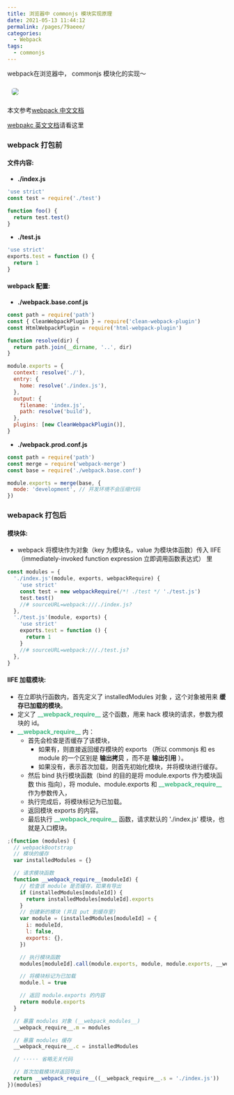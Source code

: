 ```yaml
---
title: 浏览器中 commonjs 模块实现原理
date: 2021-05-13 11:44:12
permalink: /pages/79aeee/
categories:
  - Webpack
tags:
  - commonjs
---
```


<span class="span-shadow">webpack</span>在浏览器中， <span class="span-shadow">commonjs</span> 模块化的实现～

<img src="https://cdn.jsdelivr.net/gh/xiaojun996/CDN/images/leetcode/webpack.jpeg" style="margin: 10px; border-radius: 5px;" />

<!-- more -->

本文参考[webpack 中文文档](https://webpack.docschina.org/)

[webpakc 英文文档](https://webpack.js.org/)请看这里

### webpack 打包前

#### 文件内容:

- **./index.js**

```JavaScript
'use strict'
const test = require('./test')

function foo() {
  return test.test()
}
```

- **./test.js**

```JavaScript
'use strict'
exports.test = function () {
  return 1
}
```

#### webpack 配置:

- **./webpack.base.conf.js**

```JavaScript
const path = require('path')
const { CleanWebpackPlugin } = require('clean-webpack-plugin')
const HtmlWebpackPlugin = require('html-webpack-plugin')

function resolve(dir) {
  return path.join(__dirname, '..', dir)
}

module.exports = {
  context: resolve('./'),
  entry: {
    home: resolve('./index.js'),
  },
  output: {
    filename: 'index.js',
    path: resolve('build'),
  },
  plugins: [new CleanWebpackPlugin()],
}
```

- **./webpack.prod.conf.js**

```JavaScript
const path = require('path')
const merge = require('webpack-merge')
const base = require('./webpack.base.conf')

module.exports = merge(base, {
  mode: 'development', // 开发环境不会压缩代码
})
```

### webapack 打包后

#### 模块体:

- <span class="span-shadow">webpack</span> 将模块作为对象（key 为模块名，value 为模块体函数）传入 <span class="span-shadow">IIFE</span>（<span class="span-shadow">immediately-invoked function expression</span> 立即调用函数表达式） 里

```JavaScript
const modules = {
  './index.js'(module, exports, webpackRequire) {
    'use strict'
    const test = new webpackRequire(/*! ./test */ './test.js')
    test.test()
    //# sourceURL=webpack:///./index.js?
  },
  './test.js'(module, exports) {
    'use strict'
    exports.test = function () {
      return 1
    }
    //# sourceURL=webpack:///./test.js?
  },
}
```

#### <span class="span-shadow">IIFE</span> 加载模块:

- 在立即执行函数内，首先定义了 <span class="span-shadow">installedModules</span> 对象 ，这个对象被用来 **缓存已加载的模块**。
- 定义了 <span class="span-shadow" style="color: #42b983;">**\_\_webpack_require\_\_**</span> 这个函数，用来 <span class="span-shadow">hack</span> 模块的请求，参数为模块的 <span class="span-shadow">id</span>。
- <span class="span-shadow" style="color: #42b983;">**\_\_webpack_require\_\_**</span> 内：
  - 首先会检查是否缓存了该模块，
    - 如果有，则直接返回缓存模块的 <span class="span-shadow">exports</span> （所以 <span class="span-shadow">commonjs</span> 和 <span class="span-shadow">es module</span> 的一个区别是 **输出拷贝** ，而不是 **输出引用** ）。
    - 如果没有，表示首次加载，则首先初始化模块，并将模块进行缓存。
  - 然后 <span class="span-shadow">bind</span> 执行模块函数（<span class="span-shadow">bind</span> 的目的是将 <span class="span-shadow">module.exports</span> 作为模块函数 <span class="span-shadow">this</span> 指向），将 <span class="span-shadow">module</span>、<span class="span-shadow">module.exports</span> 和 <span class="span-shadow" style="color: #42b983;">**\_\_webpack_require\_\_**</span> 作为参数传入，
  - 执行完成后，将模块标记为已加载。
  - 返回模块 <span class="span-shadow">exports</span> 的内容。
  - 最后执行 <span class="span-shadow" style="color: #42b983;">**\_\_webpack_require\_\_**</span> 函数，请求默认的 <span class="span-shadow">'./index.js'</span> 模块，也就是入口模块。

```JavaScript
;(function (modules) {
  // webpackBootstrap
  // 模块的缓存
  var installedModules = {}

  // 请求模块函数
  function __webpack_require__(moduleId) {
    // 检查该 module 是否缓存，如果有导出
    if (installedModules[moduleId]) {
      return installedModules[moduleId].exports
    }
    // 创建新的模块 (并且 put 到缓存里)
    var module = (installedModules[moduleId] = {
      i: moduleId,
      l: false,
      exports: {},
    })

    // 执行模块函数
    modules[moduleId].call(module.exports, module, module.exports, __webpack_require__)

    // 将模块标记为已加载
    module.l = true

    // 返回 module.exports 的内容
    return module.exports
  }

  // 暴露 modules 对象 (__webpack_modules__)
  __webpack_require__.m = modules

  // 暴露 modules 缓存
  __webpack_require__.c = installedModules

  // ····· 省略无关代码

  // 首次加载模块并返回导出
  return __webpack_require__((__webpack_require__.s = './index.js'))
})(modules)
```
